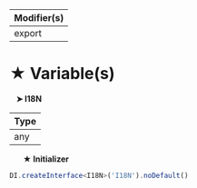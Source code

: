 | Modifier(s)                            |
|----------------------------------------|
| export |

# &#9733; Variable(s)

&nbsp;&nbsp; **&#10148; I18N**

| Type                        |
|-----------------------------|
| any |

&nbsp;&nbsp;&nbsp;&nbsp;&nbsp; **&#9733; Initializer**

```ts
DI.createInterface<I18N>('I18N').noDefault()
```